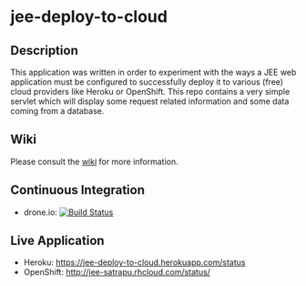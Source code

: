jee-deploy-to-cloud
=

Description
--
This application was written in order to experiment with the ways a JEE web application must be configured to successfully deploy it to various (free) cloud providers like Heroku or OpenShift.
This repo contains a very simple servlet which will display some request related information and some data coming from a database.


Wiki
--
Please consult the [wiki](https://github.com/satrapu/jee-deploy-to-cloud/wiki) for more information.


Continuous Integration
--
* drone.io: [![Build Status](https://drone.io/github.com/satrapu/jee-deploy-to-cloud/status.png)](https://drone.io/github.com/satrapu/jee-deploy-to-cloud/latest)


Live Application
--
* Heroku: https://jee-deploy-to-cloud.herokuapp.com/status
* OpenShift: http://jee-satrapu.rhcloud.com/status/
